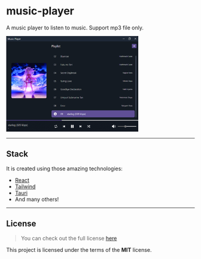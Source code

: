 # music-player
A music player to listen to music. Support mp3 file only.
 
<img src="./res/output.png" alt="music_player" width="70%" height="70%" >

---

## Stack
It is created using those amazing technologies:
- [React](https://reactjs.org/)
- [Tailwind](https://tailwindcss.com/)
- [Tauri](https://tauri.studio/)
- And many others!

---

## License
>You can check out the full license [here](https://github.com/hafizhaziq307/music-player/blob/main/LICENSE)

This project is licensed under the terms of the **MIT** license.
